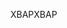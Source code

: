 <span data-ttu-id="dff6b-101">XBAP</span><span class="sxs-lookup"><span data-stu-id="dff6b-101">XBAP</span></span>